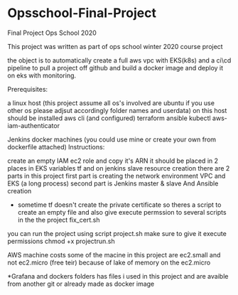 # Opsschool-Final-Project
Final Project Ops School 2020

This project was written as part of ops school winter 2020 course project

the object is to automatically create a full aws vpc with EKS(k8s) and a ci\cd pipeline to pull a project off github and build a docker image and deploy it on eks with monitoring.

Prerequisites:

a linux host (this project assume all os's involved are ubuntu if you use other os please adjsut accordingly folder names and userdata)
on this host should be installed aws cli (and configured) terraform ansible kubectl aws-iam-authenticator

Jenkins docker machines (you could use mine or create your own from dockerfile attached)
Instructions:

create an empty IAM ec2 role and copy it's ARN it should be placed in 2 places in EKS variables tf and on jenkins slave resource creation
there are 2 parts in this project first part is creating the network environment
VPC and EKS (a long process) second part is Jenkins master & slave And Ansible creation

* sometime tf doesn't create the private certificate
so theres a script to create an empty file and also give execute permssion to several scripts in the the project 
fix_cert.sh

you can run the project using script project.sh make sure to give it execute permissions
chmod +x projectrun.sh

AWS machine costs
some of the macine in this project are ec2.small 
and not ec2.micro (free teir)
because of lake of memory on the ec2.micro


*Grafana and dockers folders
has files i used in this project and are avaible from another git or already made as docker image
